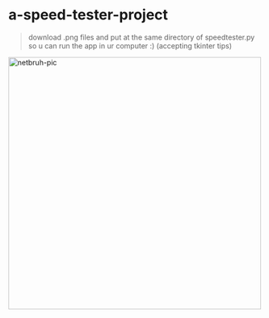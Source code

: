 # a-speed-tester-project
>download .png files and put at the same directory of speedtester.py so u can run the app in ur computer :) (accepting tkinter tips)

<div>
  <a href="https://github.com/parreira7">
  <img align="center", alt='netbruh-pic', height="500", style="border.radius=50px;", src="https://media.tenor.co/images/cea1d72266eec94333e2897f8ee86bf1/raw">
</div>
